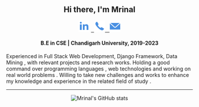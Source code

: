 
<div align="center">
 
<h2 >Hi there, I'm Mrinal</h2>
  
  <label><a href="https://www.linkedin.com/in/mrinal-mayank-bb3112200/"><img src="https://github.com/mrinalmayank7/mrinalmayank7/blob/main/IMAGES/linkedin.png"></img></a> </label>
<label><a href="https://api.whatsapp.com/send/?phone=+917858832086&text=Hello">&nbsp; <img src="https://github.com/mrinalmayank7/mrinalmayank7/blob/main/IMAGES/phone.png"></img> </a></label>
<label><a href="mailto:mrinalmayank7@gmail.com"> &nbsp; <img src="https://github.com/mrinalmayank7/mrinalmayank7/blob/main/IMAGES/mail.png"> </img></a></label>
</div>
  
 <h4 align="center">B.E in CSE  | Chandigarh University, 2019-2023</h4>
<p>Experienced in  Full Stack Web Development, Django Framework, Data Mining , with relevant projects and research works. Holding a good command over programming languages , web technologies and working on real world problems . Willing to take new challenges and works to enhance my knowledge and experience in the related field of study .</p>

<div align="center">


 
<hr>
 
 ![Mrinal's GitHub stats](https://github-readme-stats.vercel.app/api?username=mrinalmayank7&show_icons=true&hide=contribs,issues)
 
</div>


